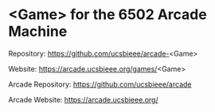 
<!-- README.md -->

# &lt;Game&gt; for the 6502 Arcade Machine

Repository: <https://github.com/ucsbieee/arcade->&lt;Game&gt;

Website: <https://arcade.ucsbieee.org/games/>&lt;Game&gt;

Arcade Repository: <https://github.com/ucsbieee/arcade>

Arcade Website: <https://arcade.ucsbieee.org/>

